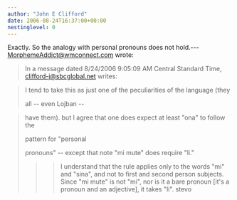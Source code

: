 ```yaml
---
author: "John E Clifford"
date: 2006-08-24T16:37:00+00:00
nestinglevel: 0
---
```

Exactly. So the analogy with personal pronouns does not hold.---
 [MorphemeAddict@wmconnect.com](mailto://MorphemeAddict@wmconnect.com) wrote:

> In a message dated 8/24/2006 9:05:09 AM Central Standard Time,
> [clifford-j@sbcglobal.net](mailto://clifford-j@sbcglobal.net) writes:

>>> 
> I tend to take this as just one of the peculiarities of the language (they
> 
> all --
 even Lojban --

> 
> have them). but I agree that one does expect at least "ona" to follow the
> 
> pattern for "personal
> 
> pronouns" --
 except that note "mi mute" does require "li."
> 
>>> I understand that the rule applies only to the words "mi" and "sina", and not
> to first and second person subjects. Since "mi mute" is not "mi", nor is it
> a bare pronoun \[it's a pronoun and an adjective\], it takes "li".
>> stevo
>